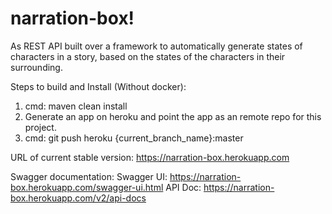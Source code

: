 # narration-box!

As REST API built over a framework to automatically generate states of characters in a story, based on the states of the characters in their surrounding. 

Steps to build and Install (Without docker):
1. cmd: maven clean install
2. Generate an app on heroku and point the app as an remote repo for this project.
3. cmd: git push heroku {current_branch_name}:master


URL of current stable version: https://narration-box.herokuapp.com


Swagger documentation:
Swagger UI: https://narration-box.herokuapp.com/swagger-ui.html 
API Doc: https://narration-box.herokuapp.com/v2/api-docs
